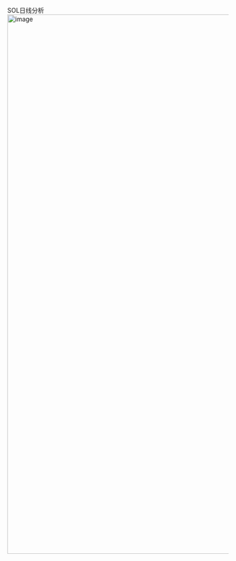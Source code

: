 SOL日线分析
<img width="2416" height="1226" alt="image" src="https://github.com/user-attachments/assets/c6c7723e-ff78-461a-b7d5-ffd1ba84997b" />
